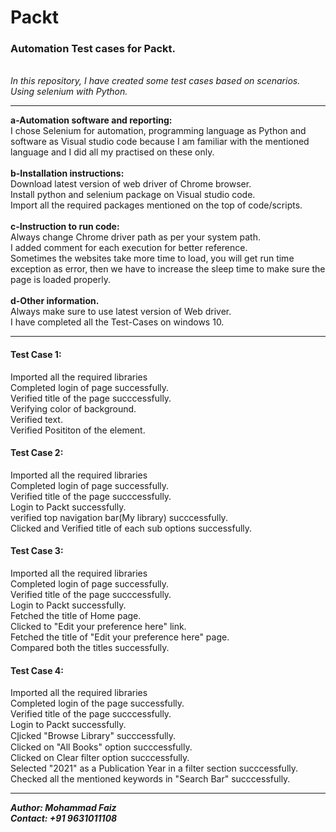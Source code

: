 # Packt
<h3>Automation Test cases for Packt.</h3>
<br>
<i>In this repository, I have created some test cases based on scenarios.
<br>
Using selenium with Python. </i>
<hr>

<b>a-Automation software and reporting:</b>
<br>
I chose Selenium for automation, programming language as Python and software as Visual studio code because I am familiar with the mentioned language and I did all my practised on these only.
<br><br>
<b>b-Installation instructions:</b>
<br>
Download latest version of web driver of Chrome browser.
<br>
Install python and selenium package on Visual studio code.
<br>
Import all the required packages mentioned on the top of code/scripts.
<br><br>
<b>c-Instruction to run code:</b>
<br>
Always change Chrome driver path as per your system path.
<br>
I added comment for each execution for better reference.
<br>
Sometimes the websites take more time to load, you will get run time exception as error, then we have to increase the sleep time to make sure the page is loaded properly.
<br><br>
<b>d-Other information.</b>
<br>
Always make sure to use latest version of Web driver.
<br>
I have completed all the Test-Cases on windows 10.
<hr>


<h4>Test Case 1:</h4>
Imported all the required libraries
<br>
Completed login of page successfully.
<br>
Verified title of the page succcessfully.
<br>
Verifying color of background.
<br>
Verified text.
<br>
Verified Posititon of the element.
<br>


<h4>Test Case 2:</h4>
Imported all the required libraries
<br>
Completed login of page successfully.
<br>
Verified title of the page succcessfully.
<br>
Login to Packt successfully.
<br>
verified top navigation bar(My library) succcessfully.
<br>
Clicked and Verified title of each sub options successfully.
<br>

<h4>Test Case 3:</h4>
Imported all the required libraries
<br>
Completed login of page successfully.
<br>
Verified title of the page succcessfully.
<br>
Login to Packt successfully.
<br>
Fetched the title of Home page.
<br>
Clicked to "Edit your preference here" link.
<br>
Fetched the title of "Edit your preference here" page.
<br>
Compared both the titles successfully.
<br>






<h4>Test Case 4:</h4>
Imported all the required libraries
<br>
Completed login of the page successfully.
<br>
Verified title of the page succcessfully.
<br>
Login to Packt successfully.
<br>
Cl̥icked "Browse Library" succcessfully.
<br>
Clicked on "All Books" option succcessfully.
<br>
Clicked on Clear filter option succcessfully.
<br>
Selected "2021" as a Publication Year in a filter section succcessfully.
<br>
Checked all the mentioned keywords in "Search Bar" succcessfully.
<br>
<hr>


<em><strong>Author: Mohammad Faiz
<br>
Contact: +91 9631011108</strong></em>


